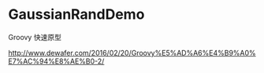 # GaussianRandDemo
Groovy 快速原型

http://www.dewafer.com/2016/02/20/Groovy%E5%AD%A6%E4%B9%A0%E7%AC%94%E8%AE%B0-2/
